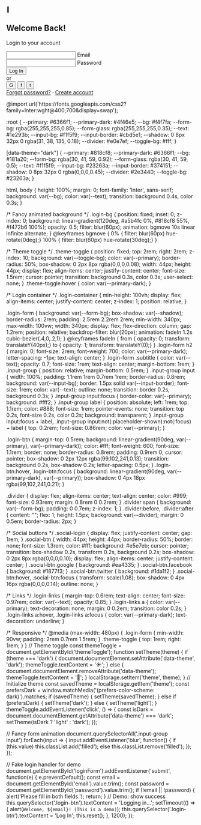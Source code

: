 <!DOCTYPE html>
<html lang="en">
<head>
  <meta charset="UTF-8" />
  <meta name="viewport" content="width=device-width, initial-scale=1" />
  <title>Fancy Login Page</title>
  <link rel="stylesheet" href="styles.css" />
</head>
<body>
  <div class="theme-toggle" id="themeToggle" title="Toggle Light/Dark Mode">🌙</div>
  <div class="login-bg"></div>
  <main class="login-container">
    <form class="login-form" id="loginForm" autocomplete="off">
      <h2>Welcome Back!</h2>
      <p class="subtitle">Login to your account</p>
      <div class="input-group">
        <input type="email" id="email" required />
        <label for="email">Email</label>
      </div>
      <div class="input-group">
        <input type="password" id="password" required />
        <label for="password">Password</label>
      </div>
      <button type="submit" class="login-btn">Log In</button>
      <div class="divider"><span>or</span></div>
      <div class="social-login">
        <button type="button" class="social-btn google">G</button>
        <button type="button" class="social-btn facebook">f</button>
        <button type="button" class="social-btn twitter">t</button>
      </div>
      <div class="login-links">
        <a href="#">Forgot password?</a>
        <span>·</span>
        <a href="#">Create account</a>
      </div>
    </form>
  </main>
  <script src="script.js"></script>
</body>
</html>
@import url('https://fonts.googleapis.com/css2?family=Inter:wght@400;700&display=swap');

:root {
  --primary: #6366f1;
  --primary-dark: #4f46e5;
  --bg: #f4f7fa;
  --form-bg: rgba(255,255,255,0.85);
  --form-glass: rgba(255,255,255,0.35);
  --text: #1e293b;
  --input-bg: #f1f5f9;
  --input-border: #cbd5e1;
  --shadow: 0 8px 32px 0 rgba(31, 38, 135, 0.18);
  --divider: #e0e7ef;
  --toggle-bg: #fff;
}

[data-theme="dark"] {
  --primary: #818cf8;
  --primary-dark: #6366f1;
  --bg: #181a20;
  --form-bg: rgba(30, 41, 59, 0.92);
  --form-glass: rgba(30, 41, 59, 0.5);
  --text: #f1f5f9;
  --input-bg: #23263a;
  --input-border: #374151;
  --shadow: 0 8px 32px 0 rgba(0,0,0,0.45);
  --divider: #2e3440;
  --toggle-bg: #23263a;
}

html, body {
  height: 100%;
  margin: 0;
  font-family: 'Inter', sans-serif;
  background: var(--bg);
  color: var(--text);
  transition: background 0.4s, color 0.3s;
}

/* Fancy animated background */
.login-bg {
  position: fixed;
  inset: 0;
  z-index: 0;
  background: linear-gradient(120deg, #a5b4fc 0%, #818cf8 55%, #f472b6 100%);
  opacity: 0.5;
  filter: blur(60px);
  animation: bgmove 10s linear infinite alternate;
}
@keyframes bgmove {
  0% { filter: blur(60px) hue-rotate(0deg);}
  100% { filter: blur(60px) hue-rotate(30deg);}
}

/* Theme toggle */
.theme-toggle {
  position: fixed;
  top: 2rem;
  right: 2rem;
  z-index: 10;
  background: var(--toggle-bg);
  color: var(--primary);
  border-radius: 50%;
  box-shadow: 0 2px 8px rgba(0,0,0,0.08);
  width: 44px;
  height: 44px;
  display: flex;
  align-items: center;
  justify-content: center;
  font-size: 1.5rem;
  cursor: pointer;
  transition: background 0.3s, color 0.3s;
  user-select: none;
}
.theme-toggle:hover { color: var(--primary-dark); }

/* Login container */
.login-container {
  min-height: 100vh;
  display: flex;
  align-items: center;
  justify-content: center;
  z-index: 1;
  position: relative;
}

.login-form {
  background: var(--form-bg);
  box-shadow: var(--shadow);
  border-radius: 2rem;
  padding: 2.5rem 2.2rem 2rem;
  min-width: 340px;
  max-width: 100vw;
  width: 340px;
  display: flex;
  flex-direction: column;
  gap: 1.2rem;
  position: relative;
  backdrop-filter: blur(20px);
  animation: fadeIn 1.2s cubic-bezier(.4,0,.2,1);
}
@keyframes fadeIn {
  from { opacity: 0; transform: translateY(40px);}
  to { opacity: 1; transform: translateY(0);}
}
.login-form h2 {
  margin: 0;
  font-size: 2rem;
  font-weight: 700;
  color: var(--primary-dark);
  letter-spacing: -1px;
  text-align: center;
}
.login-form .subtitle {
  color: var(--text);
  opacity: 0.7;
  font-size: 1rem;
  text-align: center;
  margin-bottom: 1rem;
}
.input-group {
  position: relative;
  margin-bottom: 0.5rem;
}
.input-group input {
  width: 100%;
  padding: 1.1rem 1rem 0.7rem 1rem;
  border-radius: 0.8rem;
  background: var(--input-bg);
  border: 1.5px solid var(--input-border);
  font-size: 1rem;
  color: var(--text);
  outline: none;
  transition: border 0.2s, background 0.3s;
}
.input-group input:focus {
  border-color: var(--primary);
  background: #fff2;
}
.input-group label {
  position: absolute;
  left: 1rem;
  top: 1.1rem;
  color: #888;
  font-size: 1rem;
  pointer-events: none;
  transition: top 0.2s, font-size 0.2s, color 0.2s;
  background: transparent;
}
.input-group input:focus + label,
.input-group input:not(:placeholder-shown):not(:focus) + label {
  top: 0.2rem;
  font-size: 0.86rem;
  color: var(--primary);
}

.login-btn {
  margin-top: 0.5rem;
  background: linear-gradient(90deg, var(--primary), var(--primary-dark));
  color: #fff;
  font-weight: 600;
  font-size: 1.1rem;
  border: none;
  border-radius: 0.8rem;
  padding: 0.9rem 0;
  cursor: pointer;
  box-shadow: 0 2px 12px rgba(99,102,241,0.13);
  transition: background 0.2s, box-shadow 0.2s;
  letter-spacing: 0.5px;
}
.login-btn:hover, .login-btn:focus {
  background: linear-gradient(90deg, var(--primary-dark), var(--primary));
  box-shadow: 0 4px 18px rgba(99,102,241,0.21);
}

.divider {
  display: flex;
  align-items: center;
  text-align: center;
  color: #999;
  font-size: 0.93rem;
  margin: 0.8rem 0 0.2rem;
}
.divider span {
  background: var(--form-bg);
  padding: 0 0.7em;
  z-index: 1;
}
.divider:before, .divider:after {
  content: "";
  flex: 1;
  height: 1.5px;
  background: var(--divider);
  margin: 0 0.5em;
  border-radius: 2px;
}

/* Social buttons */
.social-login {
  display: flex;
  justify-content: center;
  gap: 1rem;
}
.social-btn {
  width: 44px;
  height: 44px;
  border-radius: 50%;
  border: none;
  font-size: 1.3rem;
  color: #fff;
  background: #e5e7eb;
  cursor: pointer;
  transition: box-shadow 0.2s, transform 0.2s, background 0.2s;
  box-shadow: 0 2px 8px rgba(0,0,0,0.10);
  display: flex;
  align-items: center;
  justify-content: center;
}
.social-btn.google { background: #ea4335; }
.social-btn.facebook { background: #1877f3; }
.social-btn.twitter { background: #1da1f2; }
.social-btn:hover, .social-btn:focus {
  transform: scale(1.08);
  box-shadow: 0 4px 16px rgba(0,0,0,0.14);
  outline: none;
}

/* Links */
.login-links {
  margin-top: 0.6rem;
  text-align: center;
  font-size: 0.97rem;
  color: var(--text);
  opacity: 0.85;
}
.login-links a {
  color: var(--primary);
  text-decoration: none;
  margin: 0 0.2em;
  transition: color 0.2s;
}
.login-links a:hover, .login-links a:focus {
  color: var(--primary-dark);
  text-decoration: underline;
}

/* Responsive */
@media (max-width: 480px) {
  .login-form {
    min-width: 90vw;
    padding: 2rem 0.7rem 1.5rem;
  }
  .theme-toggle {
    top: 1rem;
    right: 1rem;
  }
}
// Theme toggle
const themeToggle = document.getElementById('themeToggle');
function setTheme(theme) {
  if (theme === 'dark') {
    document.documentElement.setAttribute('data-theme', 'dark');
    themeToggle.textContent = '☀️';
  } else {
    document.documentElement.removeAttribute('data-theme');
    themeToggle.textContent = '🌙';
  }
  localStorage.setItem('theme', theme);
}
// Initialize theme
const savedTheme = localStorage.getItem('theme');
const prefersDark = window.matchMedia('(prefers-color-scheme: dark)').matches;
if (savedTheme) {
  setTheme(savedTheme);
} else if (prefersDark) {
  setTheme('dark');
} else {
  setTheme('light');
}
themeToggle.addEventListener('click', () => {
  const isDark = document.documentElement.getAttribute('data-theme') === 'dark';
  setTheme(isDark ? 'light' : 'dark');
});

// Fancy form animation
document.querySelectorAll('.input-group input').forEach(input => {
  input.addEventListener('blur', function() {
    if (this.value) this.classList.add('filled');
    else this.classList.remove('filled');
  });
});

// Fake login handler for demo
document.getElementById('loginForm').addEventListener('submit', function(e) {
  e.preventDefault();
  const email = document.getElementById('email').value.trim();
  const password = document.getElementById('password').value.trim();
  if (!email || !password) {
    alert('Please fill in both fields.');
    return;
  }
  // Demo: show success
  this.querySelector('.login-btn').textContent = 'Logging in...';
  setTimeout(() => {
    alert(`Welcome, ${email}! (This is a demo)`);
    this.querySelector('.login-btn').textContent = 'Log In';
    this.reset();
  }, 1200);
});

